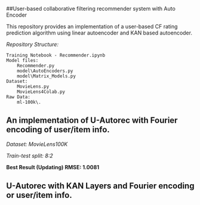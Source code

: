 ##User-based collaborative filtering recommender system with Auto Encoder

This repository provides an implementation of a user-based CF rating prediction algorithm using linear autoencoder and KAN based autoencoder.

*Repository Structure:*

	Training Notebook - Recommender.ipynb
	Model files:
		Recommender.py 
		model\AutoEncoders.py
		model\Matrix_Models.py
	Dataset:
		MovieLens.py
		MovieLens4Colab.py
	Raw Data:
		ml-100k\.
		

## An implementation of U-Autorec with Fourier encoding of user/item info.

*Dataset: MovieLens100K*

*Train-test split: 8:2*

**Best Result (Updating) RMSE: 1.0081**

## U-Autorec with KAN Layers and Fourier encoding or user/item info.
